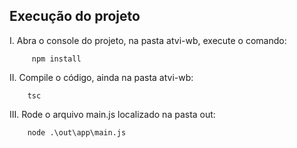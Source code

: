 ## Execução do projeto

I. Abra o console do projeto, na pasta atvi-wb, execute o comando:
```console
     npm install
```
II. Compile o código, ainda na pasta atvi-wb:
```console
    tsc
```
III. Rode o arquivo main.js localizado na pasta out:
```console
    node .\out\app\main.js
``` 